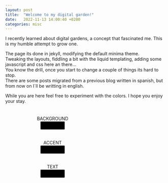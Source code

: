 ```yaml
---
layout: post
title:  "Welcome to my digital garden!"
date:   2022-11-13 14:00:40 +0200
categories: misc
---
```


I recently learned about digital gardens, a concept that fascinated me. This is my humble attempt to grow one.

The page its done in jekyll, modifying the default minima theme.<br>Tweaking the layouts, fiddling a bit with the liquid templating, adding some javascript and css here an there... <br>You know the drill, once you start to change a couple of things its hard to stop.<br>
There are some posts migrated from a previous blog written in spanish, but from now on I´ll be writting in english.



<!--excerpt.start-->

<style>
    input[type="color"] {
            -webkit-appearance: none;
    border: none;
    width: 5rem;
    /* height: 5rem; */
    border-radius: 5%;
    /* padding: 0;*/
    }
    input[type="color"]::-webkit-color-swatch-wrapper {
        padding: 0;
        border: none;border-radius: 5%;
    }
    input[type="color"]::-webkit-color-swatch {
        border: 2px solid var(--text);
        border-radius: 5%;
    }
    .controls > div{
        padding:0.5rem;
        border:1px solid var(--accent);
        background:var(--bg);
        margin: 0.5rem; 
        text-align: center; 
        border-radius:5%;
        filter: drop-shadow(2px 4px 5px var(--shadow));
        color: var(--text);
    }
    .back_button{
        display:none;
    }
/* COLOR CHANGE WIDGET----------------------------------------------------------------------------------------------- */
    .controls{
        padding: 1rem;
        display: flex;
        flex-direction: row;
    /*     display: flex;
        flex-direction: row;
        align-items: center; */
        //justify-content: space-evenly;
    }   

    @media (max-width: 400px), (orientation: portrait){
        .controls {
            flex-direction: column;
            padding: 0.5rem;
        }
        .controls > div{
            padding:0.5rem; 
            max-width: 250px;   
        }
    }

</style>

While you are here feel free to experiment with the colors. 
I hope you enjoy your stay.
<div class="controls">
    <div>
        <label for="cPick1">BACKGROUND</label><br>
        <input type="color" id="cPick1" name="cPick1" class="colorpick" onchange="setBg(this.value)">
    </div>
    <div>
        <label for="cPick2">ACCENT</label><br>
        <input type="color" id="cPick2" name="cPick2"  class="colorpick" onchange="setAccent(this.value)">
    </div>
    <div>
        <label for="cPick3">TEXT</label><br>
        <input type="color" id="cPick3" name="cPick3"  class="colorpick" onchange="setTextColor(this.value)">
    </div>
</div>

<script>


function getColors(){
        document.getElementById('cPick1').value = getComputedStyle(document.documentElement).getPropertyValue('--bg');
        document.getElementById('cPick2').value = getComputedStyle(document.documentElement).getPropertyValue('--accent');
        document.getElementById('cPick3').value = getComputedStyle(document.documentElement).getPropertyValue('--text');

    }
window.addEventListener('load', (event) => {
    console.log('page is fully loaded');
    getColors();
});
</script>

<!--excerpt.end-->


